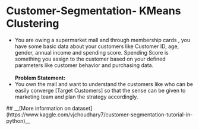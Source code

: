 # Customer-Segmentation- KMeans Clustering
<ul>
<li>You are owing a supermarket mall and through membership cards , you have some basic data about your customers like Customer ID, age, gender, annual income and spending score.
Spending Score is something you assign to the customer based on your defined parameters like customer behavior and purchasing data.</li>
<br>
<b>Problem Statement: </b>

<li>You own the mall and want to understand the customers like who can be easily converge [Target Customers] so that the sense can be given to marketing team and plan the strategy accordingly.</li>
</ul>
##  __[More information on dataset](https://www.kaggle.com/vjchoudhary7/customer-segmentation-tutorial-in-python)__
